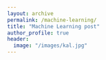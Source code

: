 ```yaml
---
layout: archive
permalink: /machine-learning/
title: "Machine Learning post"
author_profile: true
header:
  image: "/images/kal.jpg"
---
```

